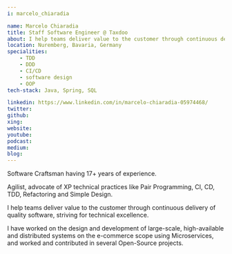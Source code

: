 ```yaml
---
i: marcelo_chiaradia

name: Marcelo Chiaradia
title: Staff Software Engineer @ Taxdoo
about: I help teams deliver value to the customer through continuous delivery of quality software, striving for technical excellence.
location: Nuremberg, Bavaria, Germany
specialities:
    - TDD
    - DDD
    - CI/CD
    - software design
    - OOP
tech-stack: Java, Spring, SQL

linkedin: https://www.linkedin.com/in/marcelo-chiaradia-05974468/
twitter: 
github: 
xing: 
website: 
youtube: 
podcast: 
medium: 
blog: 
---
```


Software Craftsman having 17+ years of experience.

Agilist, advocate of XP technical practices like Pair Programming, CI, CD, TDD, Refactoring and Simple Design.

I help teams deliver value to the customer through continuous delivery of quality software, striving for technical excellence.

I have worked on the design and development of large-scale, high-available and distributed systems on the e-commerce scope using Microservices, and worked and contributed in several Open-Source projects.